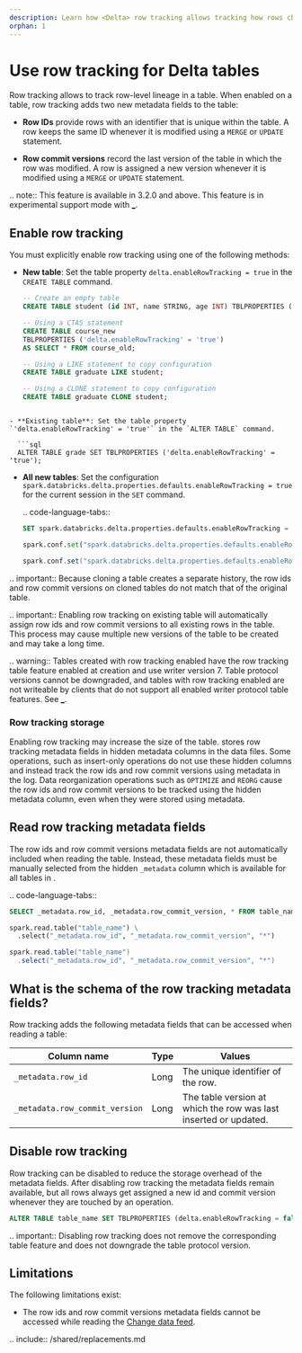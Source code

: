 ```yaml
---
description: Learn how <Delta> row tracking allows tracking how rows change across table versions.
orphan: 1
---
```


# Use row tracking for Delta tables

Row tracking allows <Delta> to track row-level lineage in a <Delta> table. When enabled on a <Delta> table, row tracking adds two new metadata fields to the table:

- **Row IDs** provide rows with an identifier that is unique within the table. A row keeps the same ID whenever it is modified using a `MERGE` or `UPDATE` statement.

- **Row commit versions** record the last version of the table in which the row was modified. A row is assigned a new version whenever it is modified using a `MERGE` or `UPDATE` statement.

.. note:: This feature is available in <Delta> 3.2.0 and above. This feature is in experimental support mode with [_](#limitations).

## Enable row tracking

You must explicitly enable row tracking using one of the following methods:

- **New table**: Set the table property `delta.enableRowTracking = true` in the `CREATE TABLE` command.

  ```sql
  -- Create an empty table
  CREATE TABLE student (id INT, name STRING, age INT) TBLPROPERTIES ('delta.enableRowTracking' = 'true');

  -- Using a CTAS statement
  CREATE TABLE course_new
  TBLPROPERTIES ('delta.enableRowTracking' = 'true')
  AS SELECT * FROM course_old;

  -- Using a LIKE statement to copy configuration
  CREATE TABLE graduate LIKE student;

  -- Using a CLONE statement to copy configuration
  CREATE TABLE graduate CLONE student;
```

- **Existing table**: Set the table property `'delta.enableRowTracking' = 'true'` in the `ALTER TABLE` command.

  ```sql
  ALTER TABLE grade SET TBLPROPERTIES ('delta.enableRowTracking' = 'true');
  ```

- **All new tables**: Set the configuration `spark.databricks.delta.properties.defaults.enableRowTracking = true` for the current session in the `SET` command.

  .. code-language-tabs::
    ```sql
    SET spark.databricks.delta.properties.defaults.enableRowTracking = true;
    ```

    ```python
    spark.conf.set("spark.databricks.delta.properties.defaults.enableRowTracking", True)
    ```

    ```scala
    spark.conf.set("spark.databricks.delta.properties.defaults.enableRowTracking", true)
    ```

.. important:: Because cloning a <Delta> table creates a separate history, the row ids and row commit versions on cloned tables do not match that of the original table.

.. important:: Enabling row tracking on existing table will automatically assign row ids and row commit versions to all existing rows in the table. This process may cause multiple new versions of the table to be created and may take a long time.

.. warning:: Tables created with row tracking enabled have the row tracking <Delta> table feature enabled at creation and use <Delta> writer version 7. Table protocol versions cannot be downgraded, and tables with row tracking enabled are not writeable by <Delta> clients that do not support all enabled <Delta> writer protocol table features. See [_](/versioning.md).

### Row tracking storage

Enabling row tracking may increase the size of the table. <Delta> stores row tracking metadata fields in hidden metadata columns in the data files. Some operations, such as insert-only operations do not use these hidden columns and instead track the row ids and row commit versions using metadata in the <Delta> log. Data reorganization operations such as `OPTIMIZE` and `REORG` cause the row ids and row commit versions to be tracked using the hidden metadata column, even when they were stored using metadata.

## Read row tracking metadata fields

The row ids and row commit versions metadata fields are not automatically included when reading the table. Instead, these metadata fields must be manually selected from the hidden `_metadata` column which is available for all tables in <AS>.

.. code-language-tabs::
  ```sql
  SELECT _metadata.row_id, _metadata.row_commit_version, * FROM table_name;
  ```

  ```python
  spark.read.table("table_name") \
    .select("_metadata.row_id", "_metadata.row_commit_version", "*")
  ```

  ```scala
  spark.read.table("table_name")
    .select("_metadata.row_id", "_metadata.row_commit_version", "*")
  ```

## What is the schema of the row tracking metadata fields?

Row tracking adds the following metadata fields that can be accessed when reading a table:

| Column name                    | Type | Values                                                                       |
|--------------------------------|------|------------------------------------------------------------------------------|
| `_metadata.row_id`             | Long | The unique identifier of the row.                                            |
| `_metadata.row_commit_version` | Long | The table version at which the row was last inserted or updated. |

## Disable row tracking

Row tracking can be disabled to reduce the storage overhead of the metadata fields. After disabling row tracking the metadata fields remain available, but all rows always get assigned a new id and commit version whenever they are touched by an operation.

```sql
ALTER TABLE table_name SET TBLPROPERTIES (delta.enableRowTracking = false);
```

.. important:: Disabling row tracking does not remove the corresponding table feature and does not downgrade the table protocol version.

## Limitations

The following limitations exist:

- The row ids and row commit versions metadata fields cannot be accessed while reading the [Change data feed](/delta/delta-change-data-feed.md).

.. include:: /shared/replacements.md
